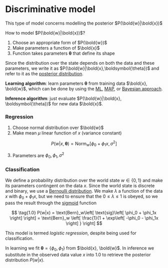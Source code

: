 # Discriminative model

This type of model concerns modelling the posterior $P(\bold{w}|\bold{x})$

How to model $P(\bold{w}|\bold{x})$?
1. Choose an appropriate form of $P(\bold{w})$
1. Make parameters a function of $\bold{x}$
1. Function takes parameters $\boldsymbol{\theta}$ that define its shape

Since the distribution over the state depends on both the data and these
parameters, we write it as $P(\bold{w}|\bold{x},\boldsymbol{\theta})$ and refer
to it as the [posterior distribution](202210121758).

**Learning algorithm**: learn parameters $\boldsymbol{\theta}$ from training
data $\bold{x}, \bold{w}$, which can be done by using the [ML](202210101331),
[MAP](202210101339), or [Bayesian approach](202210111043).

**Inference algorithm**: just evaluate $P(\bold{w}|\bold{x}, \boldsymbol{\theta})$ 
for new data $\bold{x}$.

### Regression

1. Choose normal distribution over $\bold{w}$
1. Make mean $\mu$ linear function of $x$ (variance constant) 

$$
P(w | x, \boldsymbol{\theta}) = \text{Norm}_{w} \left[ \phi_0 + \phi_1x, \sigma^2 \right]
$$

3. Parameters are $\phi_0, \phi_1, \sigma^2$

### Classification

We define a probability distribution over the world state $w \in \left\{ 0, 1
\right\}$ and make its parameters contingent on the data $x$. Since the world
state is discrete and binary, we use a [Bernoulli distribution](202210081016).
We make $\lambda$ a function of the data $x$ with $\phi_0 + \phi_1 x$, but we
need to ensure that the $0 \le \lambda \le 1$ is obeyed, so we pass the result
through the [sigmoid](202210141123) function 

$$
\tag{1.0} P(w|x) 
= \text{Bern}_w\left[ \text{sig}\left[ \phi_0 + \phi_1x \right]  \right] 
= \text{Bern}_w \left[ \frac{1}{1 + \exp\left[ -\phi_0 - \phi_1x \right] } \right] 
$$

This model is termed *logistic regression*, despite being used for
classification.

 In learning we fit $\boldsymbol{\theta} = \left\{ \phi_0, \phi_1 \right\}$ from
 $\bold{x}, \bold{w}$. In inference we substitute in the observed data value $x$
 into 1.0 to retrieve the posterior distribution $P(w|x)$.

